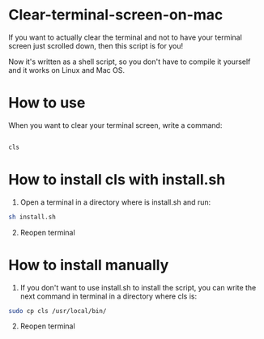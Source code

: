 # Clear-terminal-screen-on-mac

If you want to actually clear the terminal and not to have your terminal screen just scrolled down, then this script is for you!

Now it's written as a shell script, so you don't have to compile it yourself and it works on Linux and Mac OS.

# How to use 

When you want to clear your terminal screen, write a command:
```bash

cls
```

# How to install cls with install.sh

1. Open a terminal in a directory where is install.sh and run:

```bash
sh install.sh
```

2. Reopen terminal

# How to install manually

1. If you don't want to use install.sh to install the script, you can write the next command in terminal in a directory where cls is:

```bash
sudo cp cls /usr/local/bin/
```


2. Reopen terminal

